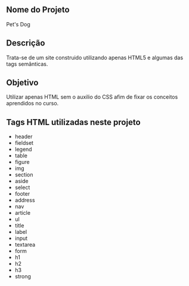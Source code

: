 ## Nome do Projeto

Pet's Dog

## Descrição

Trata-se de um site construido utilizando apenas HTML5 e algumas das tags semânticas.

## Objetivo
Utilizar apenas HTML sem o auxilio do CSS afim de fixar os conceitos aprendidos no curso.

## Tags HTML utilizadas neste projeto

- header
- fieldset
- legend
- table
- figure
- img
- section
- aside
- select
- footer
- address
- nav
- article
- ul
- title
- label
- input
- textarea
- form
- h1
- h2
- h3
- strong
